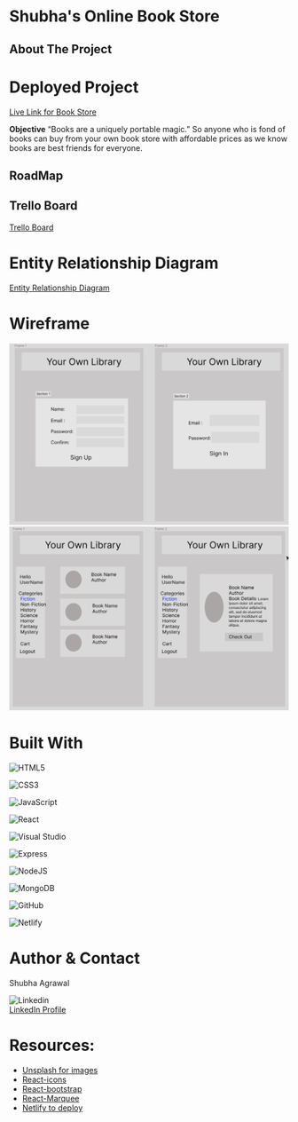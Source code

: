 # Shubha's Online Book Store

## About The Project 

# Deployed Project
[Live Link for Book Store](https://shubha-agrawal-portfolio.netlify.app)

**Objective** 
“Books are a uniquely portable magic.” So anyone who is fond of books can buy from your own book store with affordable prices as we know books are best friends for everyone.

## RoadMap

## Trello Board
[Trello Board](https://trello.com/b/7AhNmfs0/your-own-library)

# Entity Relationship Diagram
[Entity Relationship Diagram](https://trello.com/b/7AhNmfs0/your-own-library)

# Wireframe

![image](./assets/Screen%20Shot%2004-27-23%20at%2007.03.18%20PM.PNG)
![image](./assets/Screen%20Shot%2004-27-23%20at%2007.03.25%20PM.PNG)

# Built With
![HTML5](https://img.shields.io/badge/html5-%23E34F26.svg?style=for-the-badge&logo=html5&logoColor=white)

![CSS3](https://img.shields.io/badge/css3-%231572B6.svg?style=for-the-badge&logo=css3&logoColor=white)

![JavaScript](https://img.shields.io/badge/javascript-%23323330.svg?style=for-the-badge&logo=javascript&logoColor=%23F7DF1E)

![React](https://img.shields.io/badge/react-%2320232a.svg?style=for-the-badge&logo=react&logoColor=%2361DAFB)

![Visual Studio](https://img.shields.io/badge/VSCode-0078D4?style=for-the-badge&logo=visual%20studio%20code&logoColor=white)  

![Express](https://img.shields.io/badge/Express.js-4.x-orange.svg)  

![NodeJS](https://img.shields.io/badge/Node.js-14.x-green.svg)  

![MongoDB](https://img.shields.io/badge/MongoDB-4.x-purple.svg)  

![GitHub](https://img.shields.io/badge/GitHub-100000?style=for-the-badge&logo=github&logoColor=white) 

![Netlify](https://img.shields.io/badge/netlify-%23000000.svg?style=for-the-badge&logo=netlify&logoColor=#00C7B7)



# Author & Contact
Shubha Agrawal

![Linkedin](https://img.shields.io/badge/LinkedIn-0077B5?style=for-the-badge&logo=linkedin&logoColor=white)    
[LinkedIn Profile](https://www.linkedin.com/in/shubha-jindal-agrawal/)

# Resources:
* [Unsplash for images](https://unsplash.com/)
* [React-icons](https://react-icons.github.io/react-icons)
* [React-bootstrap](https://react-bootstrap.netlify.app/getting-started/introduction)
* [React-Marquee](https://www.react-fast-marquee.com/)
* [Netlify to deploy](https://app.netlify.com/)


